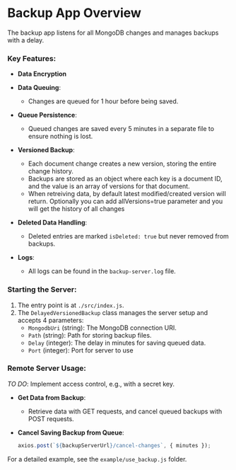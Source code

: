 # Backup App Overview

The backup app listens for all MongoDB changes and manages backups with a delay.

### Key Features:
- **Data Encryption**

- **Data Queuing**: 
    - Changes are queued for 1 hour before being saved.

- **Queue Persistence**:
    - Queued changes are saved every 5 minutes in a separate file to ensure nothing is lost.

- **Versioned Backup**:
    - Each document change creates a new version, storing the entire change history.
    - Backups are stored as an object where each key is a document ID, and the value is an array of versions for that document.
    - When retreiving data, by default latest modified/created version will return. Optionally you can add allVersions=true parameter and you will get the history of all changes

- **Deleted Data Handling**:
    - Deleted entries are marked `isDeleted: true` but never removed from backups.

- **Logs**:
    - All logs can be found in the `backup-server.log` file.

### Starting the Server:
1. The entry point is at `./src/index.js`.
2. The `DelayedVersionedBackup` class manages the server setup and accepts 4 parameters:
    - `MongodbUri` (string): The MongoDB connection URI.
    - `Path` (string): Path for storing backup files.
    - `Delay` (integer): The delay in minutes for saving queued data.
    - `Port` (integer): Port for server to use

### Remote Server Usage:

*TO DO*: Implement access control, e.g., with a secret key.

- **Get Data from Backup**:
   - Retrieve data with GET requests, and cancel queued backups with POST requests.

- **Cancel Saving Backup from Queue**:
    ```js
    axios.post(`${backupServerUrl}/cancel-changes`, { minutes });
    ```

For a detailed example, see the `example/use_backup.js` folder.